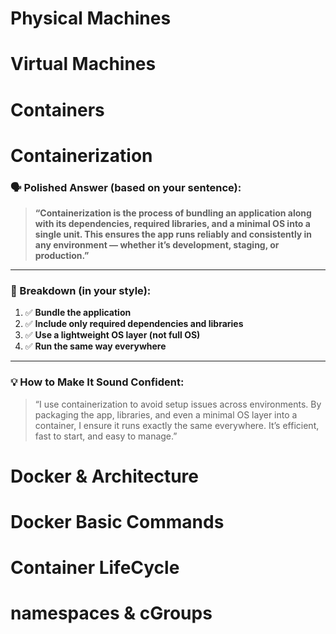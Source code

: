 # Physical Machines

# Virtual Machines

# Containers

# Containerization
### 🗣️ **Polished Answer (based on your sentence):**
> **“Containerization is the process of bundling an application along with its dependencies, required libraries, and a minimal OS into a single unit. This ensures the app runs reliably and consistently in any environment — whether it’s development, staging, or production.”**
---
### 🔧 Breakdown (in your style):
1. ✅ **Bundle the application**
2. ✅ **Include only required dependencies and libraries**
3. ✅ **Use a lightweight OS layer (not full OS)**
4. ✅ **Run the same way everywhere**
---
### 💡 How to Make It Sound Confident:
> “I use containerization to avoid setup issues across environments. By packaging the app, libraries, and even a minimal OS layer into a container, I ensure it runs exactly the same everywhere. It’s efficient, fast to start, and easy to manage.”

# Docker & Architecture

# Docker Basic Commands

# Container LifeCycle

# namespaces & cGroups